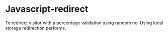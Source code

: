 # Javascript-redirect
To redirect visitor with a percentage validation using random no. Using local storage redirection performs.
